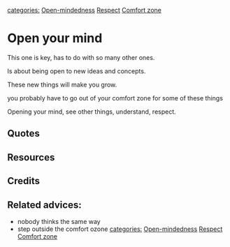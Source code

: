 [categories:](categories/index.md) [Open-mindedness](../categories/Open-mindedness.md) [Respect](../categories/Respect.md) [Comfort zone](../categories/Comfort%20zone.md)
# Open your mind

This one is key, has to do with so many other ones.

Is about being open to new ideas and concepts.

These new things will make you grow.

you probably have to go out of your comfort zone for some of these things
    
Opening your mind, see other things, understand, respect.

## Quotes

## Resources

## Credits

## Related advices:

- nobody thinks the same way
- step outside the comfort ozone
[categories:](categories/index.md) [Open-mindedness](../categories/Open-mindedness.md) [Respect](../categories/Respect.md) [Comfort zone](../categories/Comfort%20zone.md)